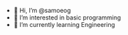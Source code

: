 - 👋 Hi, I’m @samoeog
- 👀 I’m interested in basic programming
- 🌱 I’m currently learning Engineering
